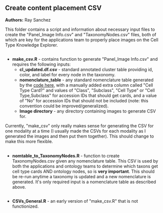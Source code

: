 ## Create content placement CSV

**Authors:** Ray Sanchez

This folder contains a script and information about necessary input files to create the "Panel_Image Info.csv" and "TaxonomyNodes.csv" files, both of which are 
key for the applications team to properly place images on the Cell Type Knowledge Explorer. 
##

* **make_csv.R** - contains function to generate "Panel_Image Info.csv" and requires the following inputs:
  * **cl_updated.df.csv** - standard annotated cluster table providing id, color, and label for every node in the taxonomy.
  * **nomenclature_table** - any standard nomenclature table generated by the [code here](https://github.com/AllenInstitute/nomenclature), with a manually added extra column called "Cell Type Card?" and values of "Class", "Subclass", "Cell Type" or "Cell Type,Subclass" for accession IDs that should get cards, and a value of "No" for accession IDs that should not be included (note: this convention could be improved/generalized).
  * **Image directory** - any directory containing images to generate CSV for. 

Currently, "make_csv" only really makes sense for generating the CSV for one modality at a time (I usually made the CSVs for each modality as I generated the images and then put them together).
This should change to make this more flexible. 


##

* **nomtable_to_TaxonomyNodes.R** - function to create TaxonomyNodes.csv given any nomenclature table. This CSV is used by both the applications and ontology teams to determine which taxons get cell type cards AND ontology nodes, so is **very important**. This should be re-run anytime a taxonomy is updated and a new nomenclature is generated. It's only required input is a nomenclature table as described above.


##
* **CSVs_General.R** - an early version of "make_csv.R" that is not functionized. 
